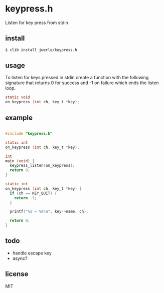 keypress.h
==========

Listen for key press from stdin

## install

```sh
$ clib install jwerle/keypress.h
```

## usage

To listen for keys pressed in stdin create a function with the following
signature that returns 0 for success and -1 on failure which ends the
listen loop.

```c
static void
on_keypress (int ch, key_t *key);
```

## example

```c

#include "keypress.h"

static int
on_keypress (int ch, key_t *key);

int
main (void) {
  keypress_listen(on_keypress);
  return 0;
}

static int
on_keypress (int ch, key_t *key) {
  if (ch == KEY_QUIT) {
    return -1;
  }

  printf("%s = %d\n", key->name, ch);

  return 0;
}
```

## todo

- handle escape key
- async?

## license

MIT
